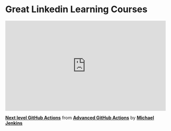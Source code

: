 <h1>Great Linkedin Learning Courses</h1>

<div style="position:relative;height:0;padding-bottom:56.25%"><iframe width="640" height="360" src="https://www.linkedin.com/learning/embed/advanced-github-actions/next-level-github-actions?autoplay=false&claim=AQGgdfl1raz5SAAAAYUNaaPUKsg60FHO98tGT-wkH42Tww8AR5nuYFFq2X3oIUWLFBq38QH_cz8b7y8bPtPocATcWJGjfKlQw_MPQeE7kfMkVt5OdKN6LMiJ4dwcl55lq3WO_a9kZDEcyBCbGG_VlddredgXgCrFEglu2gl9F8bdSJaLGNXxQKDZSlmhaXvTKQBgq5WqTyQd8PgBlKov65qDEW2_uvdiAf4mkfRrR5M7wt0MOIfMtE4S3-CQB0dXFWMqy-wmLSqpTeE-vUgyovOgNWlp4hO2Y4r2lJoSdcn80yy8tfxHl2_m02PUzYzb8c0DWHupRx5Wg0AQu2VUhaWx5dkVTVFlFvD0c0gUdOTm2SHVXXMscmjOz0tmq72JbYl_g32TRoOa7nCivAF9W8SxNtOZw1jTnBTSFceHESSX-G4i8Ke6SA4txza2xkkeiNv4mbsPB6PFv2xr4cp6dpTMZI-Zjoj6exeDLYMQnBEf_tbHQj8f1vUHI-xWo2I-P3sUhrHPv-b3KTGYplbpn7iJt0JO7w5hm3jI2V6OyYo5ZVSuhjc0ZPSVbn5jH-ojppfQmKDH0u8xCWx2xjUF6K-58jhA3JQQsQEueebqAQbt8izEGtnohkdgbaJdG-S28jIxkFKs8Jin3xlnn3ENk6ZkwwRgSylJQSEfce9hr2bLw_PBd0Q1eJh11wQ-KrO0cOPnHotpZCILhygNd7cVKHXcJ5rViASDjAZxP1j7dA8_cb5-YRUnXAwr4PNzL0GE8m33A330KUAA0tjwcBZVdQblSzEpegUYuvmS4p3G8yT0Whj08ZT0krpUHVgiNjD_-4hh05gh9_6n3Uoh4kjQEsS6L5nainrUz-Rxn-ro7hzgjSSzuIXGvL1RIoP9aUHEQocuZkXT7gTAV_XIpwjGa6Ly0I8Z7dr7jKvFFaYui9eJv4MxMAkDH5NDQvdGrbmUDJy27h8x98gCW0rAT6WZQqnGL6l6MHFDv5ScZS4UaoSxW0vOP9wwB2LH0QIPzJhrIuWQAVfefPDexa9G-11x835TB66b4r8AymYujPpn0nY8uBSy1nN0HSDKZ6Y-lAvGdSqIM6ftaYYoyCnGuIWYVMQW36Z-fy286d9TaWrowR9ECtF90jH07Z13b5ErulNJ0XKezqq2MZ5ae1Xbc3eMkpVfTqaO6z7UDcY&lipi=urn%3Ali%3Apage%3Ad_learning_content%3BAXHu02JJS62eOHCRkYoThA%3D%3D&licu" mozallowfullscreen="true" webkitallowfullscreen="true" allowfullscreen="true" frameborder="0" style="position:absolute;width:100%;height:100%;left:0"></iframe></div><p><strong><a href="https://www.linkedin.com/learning/advanced-github-actions/next-level-github-actions?trk=embed_lil">Next level GitHub Actions</a></strong> from <strong><a href="https://www.linkedin.com/learning/advanced-github-actions?trk=embed_lil">Advanced GitHub Actions</a></strong> by <strong><a href="https://www.linkedin.com/learning/instructors/michael-jenkins?trk=embed_lil">Michael Jenkins</a></strong></p>
